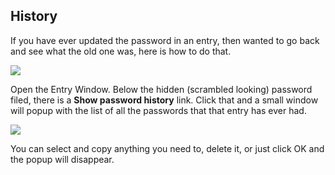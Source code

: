 ## **History**

If you have ever updated the password in an entry, then wanted to go back and see what the old one was, here is how to do that.

![](https://support.passpack.com/hc/en-us/article_attachments/200185035/entry-scrambled-password.png)

Open the Entry Window. Below the hidden \(scrambled looking\) password filed, there is a **Show password history** link. Click that and a small window will popup with the list of all the passwords that that entry has ever had.

![](https://support.passpack.com/hc/en-us/article_attachments/200185045/entrywindow_passwordhistory.png)

You can select and copy anything you need to, delete it, or just click OK and the popup will disappear.

